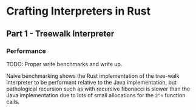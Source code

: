 # Crafting Interpreters in Rust

## Part 1 - Treewalk Interpreter

### Performance

TODO: Proper write benchmarks and write up.

Naive benchmarking shows the Rust implementation of the tree-walk interpreter
to be performant relative to the Java implementation, but pathological recursion
such as with recursive fibonacci is slower than the Java implementation due to
lots of small allocations for the `2^n` function calls.
